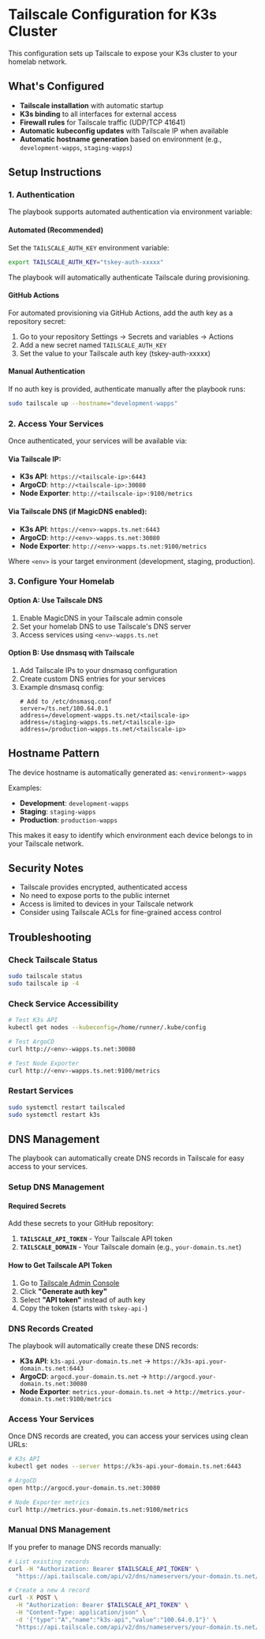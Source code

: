 # Tailscale Configuration for K3s Cluster

This configuration sets up Tailscale to expose your K3s cluster to your homelab network.

## What's Configured

- **Tailscale installation** with automatic startup
- **K3s binding** to all interfaces for external access
- **Firewall rules** for Tailscale traffic (UDP/TCP 41641)
- **Automatic kubeconfig updates** with Tailscale IP when available
- **Automatic hostname generation** based on environment (e.g., `development-wapps`, `staging-wapps`)

## Setup Instructions

### 1. Authentication
The playbook supports automated authentication via environment variable:

#### Automated (Recommended)
Set the `TAILSCALE_AUTH_KEY` environment variable:
```bash
export TAILSCALE_AUTH_KEY="tskey-auth-xxxxx"
```

The playbook will automatically authenticate Tailscale during provisioning.

#### GitHub Actions
For automated provisioning via GitHub Actions, add the auth key as a repository secret:
1. Go to your repository Settings → Secrets and variables → Actions
2. Add a new secret named `TAILSCALE_AUTH_KEY`
3. Set the value to your Tailscale auth key (tskey-auth-xxxxx)

#### Manual Authentication
If no auth key is provided, authenticate manually after the playbook runs:
```bash
sudo tailscale up --hostname="development-wapps"
```

### 2. Access Your Services

Once authenticated, your services will be available via:

#### Via Tailscale IP:
- **K3s API**: `https://<tailscale-ip>:6443`
- **ArgoCD**: `http://<tailscale-ip>:30080`
- **Node Exporter**: `http://<tailscale-ip>:9100/metrics`

#### Via Tailscale DNS (if MagicDNS enabled):
- **K3s API**: `https://<env>-wapps.ts.net:6443`
- **ArgoCD**: `http://<env>-wapps.ts.net:30080`
- **Node Exporter**: `http://<env>-wapps.ts.net:9100/metrics`

Where `<env>` is your target environment (development, staging, production).

### 3. Configure Your Homelab

#### Option A: Use Tailscale DNS
1. Enable MagicDNS in your Tailscale admin console
2. Set your homelab DNS to use Tailscale's DNS server
3. Access services using `<env>-wapps.ts.net`

#### Option B: Use dnsmasq with Tailscale
1. Add Tailscale IPs to your dnsmasq configuration
2. Create custom DNS entries for your services
3. Example dnsmasq config:
   ```
   # Add to /etc/dnsmasq.conf
   server=/ts.net/100.64.0.1
   address=/development-wapps.ts.net/<tailscale-ip>
   address=/staging-wapps.ts.net/<tailscale-ip>
   address=/production-wapps.ts.net/<tailscale-ip>
   ```

## Hostname Pattern

The device hostname is automatically generated as: `<environment>-wapps`

Examples:
- **Development**: `development-wapps`
- **Staging**: `staging-wapps`  
- **Production**: `production-wapps`

This makes it easy to identify which environment each device belongs to in your Tailscale network.

## Security Notes

- Tailscale provides encrypted, authenticated access
- No need to expose ports to the public internet
- Access is limited to devices in your Tailscale network
- Consider using Tailscale ACLs for fine-grained access control

## Troubleshooting

### Check Tailscale Status
```bash
sudo tailscale status
sudo tailscale ip -4
```

### Check Service Accessibility
```bash
# Test K3s API
kubectl get nodes --kubeconfig=/home/runner/.kube/config

# Test ArgoCD
curl http://<env>-wapps.ts.net:30080

# Test Node Exporter
curl http://<env>-wapps.ts.net:9100/metrics
```

### Restart Services
```bash
sudo systemctl restart tailscaled
sudo systemctl restart k3s
```

## DNS Management

The playbook can automatically create DNS records in Tailscale for easy access to your services.

### Setup DNS Management

#### Required Secrets
Add these secrets to your GitHub repository:

1. **`TAILSCALE_API_TOKEN`** - Your Tailscale API token
2. **`TAILSCALE_DOMAIN`** - Your Tailscale domain (e.g., `your-domain.ts.net`)

#### How to Get Tailscale API Token
1. Go to [Tailscale Admin Console](https://login.tailscale.com/admin/settings/keys)
2. Click **"Generate auth key"**
3. Select **"API token"** instead of auth key
4. Copy the token (starts with `tskey-api-`)

### DNS Records Created

The playbook will automatically create these DNS records:

- **K3s API**: `k3s-api.your-domain.ts.net` → `https://k3s-api.your-domain.ts.net:6443`
- **ArgoCD**: `argocd.your-domain.ts.net` → `http://argocd.your-domain.ts.net:30080`
- **Node Exporter**: `metrics.your-domain.ts.net` → `http://metrics.your-domain.ts.net:9100/metrics`

### Access Your Services

Once DNS records are created, you can access your services using clean URLs:

```bash
# K3s API
kubectl get nodes --server https://k3s-api.your-domain.ts.net:6443

# ArgoCD
open http://argocd.your-domain.ts.net:30080

# Node Exporter metrics
curl http://metrics.your-domain.ts.net:9100/metrics
```

### Manual DNS Management

If you prefer to manage DNS records manually:

```bash
# List existing records
curl -H "Authorization: Bearer $TAILSCALE_API_TOKEN" \
  "https://api.tailscale.com/api/v2/dns/nameservers/your-domain.ts.net/records"

# Create a new A record
curl -X POST \
  -H "Authorization: Bearer $TAILSCALE_API_TOKEN" \
  -H "Content-Type: application/json" \
  -d '{"type":"A","name":"k3s-api","value":"100.64.0.1"}' \
  "https://api.tailscale.com/api/v2/dns/nameservers/your-domain.ts.net/records"
```
